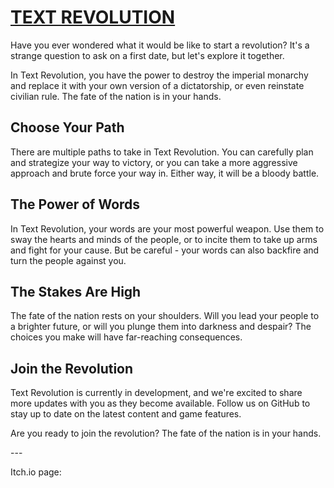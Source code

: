 <a href="https://tonof.itch.io/text-revolution"><h1>TEXT REVOLUTION</h1></a>
<p>Have you ever wondered what it would be like to start a revolution? It's a strange question to ask on a first date, but let's explore it together.</p>
<p>In Text Revolution, you have the power to destroy the imperial monarchy and replace it with your own version of a dictatorship, or even reinstate civilian rule. The fate of the nation is in your hands.</p>
<h2>Choose Your Path</h2>
<p>There are multiple paths to take in Text Revolution. You can carefully plan and strategize your way to victory, or you can take a more aggressive approach and brute force your way in. Either way, it will be a bloody battle.</p>
<h2>The Power of Words</h2>
<p>In Text Revolution, your words are your most powerful weapon. Use them to sway the hearts and minds of the people, or to incite them to take up arms and fight for your cause. But be careful - your words can also backfire and turn the people against you.</p>
<h2>The Stakes Are High</h2>
<p>The fate of the nation rests on your shoulders. Will you lead your people to a brighter future, or will you plunge them into darkness and despair? The choices you make will have far-reaching consequences.</p>
<h2>Join the Revolution</h2>
<p>Text Revolution is currently in development, and we're excited to share more updates with you as they become available. Follow us on GitHub to stay up to date on the latest content and game features.</p>
<p>Are you ready to join the revolution? The fate of the nation is in your hands.</p>
---

Itch.io page: 
